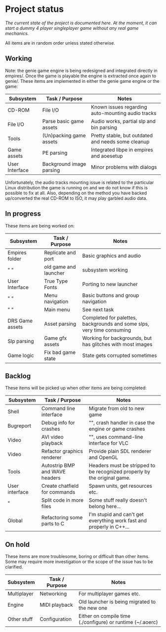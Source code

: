# Project status

*The current state of the project is documented here. At the moment, it can
start a dummy 4 player singleplayer game without any real game mechanics.*

All items are in random order unless stated otherwise.

## Working

Note: the genie game engine is being redesigned and integrated directly in
empires/. Once the game is playable the engine is extracted once again to
genie/. These items are implemented in either the genie game engine or the game:

Subsystem      | Task / Purpose           | Notes
---------------|--------------------------|----------------------------------------------------
CD-ROM         | File I/O                 | Known issues regarding auto-mounting audio tracks
File I/O       | Parse basic game assets  | Audio works, partial slp and bin parsing
Tools          | (Un)packing game assets  | Pretty stable, but outdated and needs some cleanup
Game assets    | PE parsing               | Integrated libpe in empires and aoesetup
User Interface | Background image parsing | Minor problems with dialogs

Unfortunately, the audio tracks mounting issue is related to the particular
Linux distribution the game is running on and we do not know if this is possible
to fix at all. Also, depending on the method you have backed up/converted the
real CD-ROM to ISO, it may play garbled audio data.

## In progress

These items are being worked on:

Subsystem       | Task / Purpose        | Notes
----------------|-----------------------|-------------------------------------
Empires folder  | Replicate and port    | Basic graphics and audio
"       "       | old game and launcher | subsystem working
User Interface  | True Type Fonts       | Porting to new launcher
"    "          | Menu navigation       | Basic buttons and group navigation
"    "          | Main menu             | See next task
DRS Game assets | Asset parsing         | Completed for palettes, backgrounds and some slps, very time consuming
Slp parsing     | Game gfx assets       | Working for backgrounds, but has glitches with most images
Game logic      | Fix bad game state    | State gets corrupted sometimes

## Backlog

These items will be picked up when other items are being completed:

Subsystem      | Task / Purpose                 | Notes
---------------|--------------------------------|-----------------------------
Shell          | Command line interface         | Migrate from old to new game
Bugreport      | Debug info for crashes         | "", crash handler in case the engine or game crashes
Video          | AVI video playback             | "", uses command-line interface for VLC
Video          | Refactor graphics renderer     | Provide plain SDL renderer and OpenGL
Tools          | Autostrip BMP and WAVE headers | Headers must be stripped to be recognized properly by the original game.
User interface | Create chatfield for commands  | Spawn units, get resources etc.
"              | Split code in more files       | Some stuff really doesn't belong here...
Global         | Refactoring some parts to C    | I'm stupid and can't get everything work fast and properly in C++...

## On hold

These items are more troublesome, boring or difficult than other items. Some may
require more investigation or the scope of the issue has to be clarified.

Subsystem      | Task / Purpose | Notes
---------------|----------------|----------------------------------------------
Multiplayer    | Networking     | For multiplayer games etc.
Engine         | MIDI playback  | Old launcher is being migrated to the new one
Other stuff    | Configuration  | Either on compile time (./configure) or runtime (~/.aoerc)
